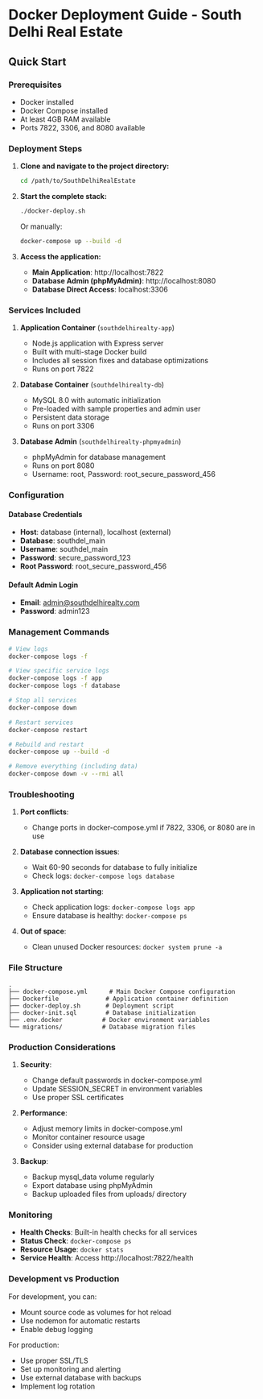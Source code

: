 # Docker Deployment Guide - South Delhi Real Estate

## Quick Start

### Prerequisites
- Docker installed
- Docker Compose installed
- At least 4GB RAM available
- Ports 7822, 3306, and 8080 available

### Deployment Steps

1. **Clone and navigate to the project directory:**
   ```bash
   cd /path/to/SouthDelhiRealEstate
   ```

2. **Start the complete stack:**
   ```bash
   ./docker-deploy.sh
   ```
   
   Or manually:
   ```bash
   docker-compose up --build -d
   ```

3. **Access the application:**
   - **Main Application**: http://localhost:7822
   - **Database Admin (phpMyAdmin)**: http://localhost:8080
   - **Database Direct Access**: localhost:3306

### Services Included

1. **Application Container** (`southdelhirealty-app`)
   - Node.js application with Express server
   - Built with multi-stage Docker build
   - Includes all session fixes and database optimizations
   - Runs on port 7822

2. **Database Container** (`southdelhirealty-db`)
   - MySQL 8.0 with automatic initialization
   - Pre-loaded with sample properties and admin user
   - Persistent data storage
   - Runs on port 3306

3. **Database Admin** (`southdelhirealty-phpmyadmin`)
   - phpMyAdmin for database management
   - Runs on port 8080
   - Username: root, Password: root_secure_password_456

### Configuration

#### Database Credentials
- **Host**: database (internal), localhost (external)
- **Database**: southdel_main
- **Username**: southdel_main
- **Password**: secure_password_123
- **Root Password**: root_secure_password_456

#### Default Admin Login
- **Email**: admin@southdelhirealty.com
- **Password**: admin123

### Management Commands

```bash
# View logs
docker-compose logs -f

# View specific service logs
docker-compose logs -f app
docker-compose logs -f database

# Stop all services
docker-compose down

# Restart services
docker-compose restart

# Rebuild and restart
docker-compose up --build -d

# Remove everything (including data)
docker-compose down -v --rmi all
```

### Troubleshooting

1. **Port conflicts**: 
   - Change ports in docker-compose.yml if 7822, 3306, or 8080 are in use

2. **Database connection issues**:
   - Wait 60-90 seconds for database to fully initialize
   - Check logs: `docker-compose logs database`

3. **Application not starting**:
   - Check application logs: `docker-compose logs app`
   - Ensure database is healthy: `docker-compose ps`

4. **Out of space**:
   - Clean unused Docker resources: `docker system prune -a`

### File Structure

```
.
├── docker-compose.yml      # Main Docker Compose configuration
├── Dockerfile             # Application container definition
├── docker-deploy.sh       # Deployment script
├── docker-init.sql        # Database initialization
├── .env.docker           # Docker environment variables
└── migrations/           # Database migration files
```

### Production Considerations

1. **Security**:
   - Change default passwords in docker-compose.yml
   - Update SESSION_SECRET in environment variables
   - Use proper SSL certificates

2. **Performance**:
   - Adjust memory limits in docker-compose.yml
   - Monitor container resource usage
   - Consider using external database for production

3. **Backup**:
   - Backup mysql_data volume regularly
   - Export database using phpMyAdmin
   - Backup uploaded files from uploads/ directory

### Monitoring

- **Health Checks**: Built-in health checks for all services
- **Status Check**: `docker-compose ps`
- **Resource Usage**: `docker stats`
- **Service Health**: Access http://localhost:7822/health

### Development vs Production

For development, you can:
- Mount source code as volumes for hot reload
- Use nodemon for automatic restarts
- Enable debug logging

For production:
- Use proper SSL/TLS
- Set up monitoring and alerting
- Use external database with backups
- Implement log rotation
